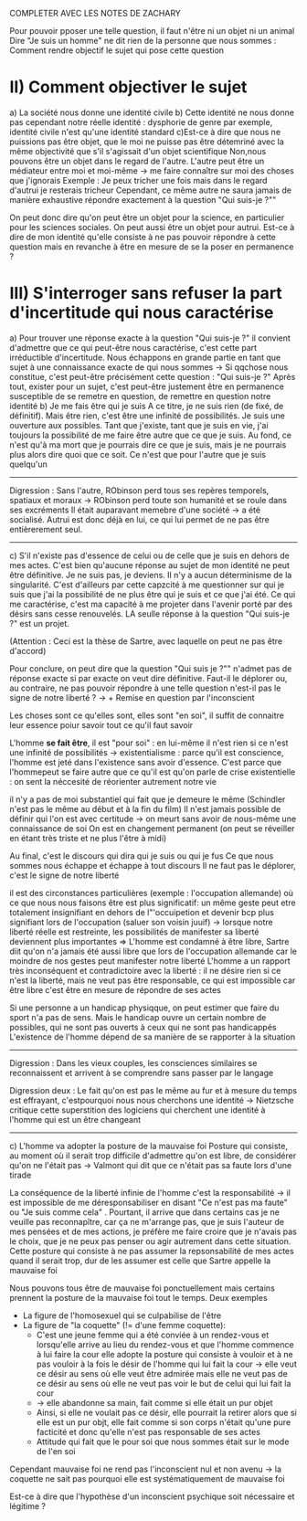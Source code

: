 COMPLETER AVEC LES NOTES DE ZACHARY

Pour pouvoir pposer une telle question, il faut n'être ni un objet ni un animal
Dire "Je suis un homme" ne dit rien de la personne que nous sommes : Comment rendre objectif le sujet qui pose cette question

# II) Comment objectiver le sujet
a) La société nous donne une identité civile
b) Cette identité ne nous donne pas cependant notre réelle identité : dysphorie de genre par exemple, identité civile n'est qu'une identité standard
c)Est-ce à dire que nous ne puissions pas être objet, que le moi ne puisse pas être détemriné avec la même objectivité que s'il s'agissait d'un objet scientifique
Non,nous pouvons être un objet dans le regard de l'autre. L'autre peut être un médiateur entre moi et moi-même -> me faire connaître sur moi des choses que  j'ignorais
Exemple : Je peux tricher une fois mais dans le regard d'autrui je resterais tricheur
Cependant, ce même autre ne saura jamais de manière exhaustive répondre exactement à la question "Qui suis-je ?"" 

On peut donc dire qu'on peut être un objet pour la science, en particulier pour les sciences sociales. On peut aussi être un objet pour autrui. Est-ce à dire de mon identité qu'elle consiste à ne pas pouvoir répondre à cette question mais en revanche à être en mesure de se la poser en permanence ?

# III) S'interroger sans refuser la part d'incertitude qui nous caractérise
a) Pour trouver une réponse exacte à la question "Qui suis-je ?" il convient d'admettre que ce qui peut-être nous caractérise, c'est cette part irréductible d'incertitude. Nous échappons en grande partie en tant que sujet à une connaissance exacte de qui nous sommes -> Si qqchose nous constitue, c'est peut-être précisément cette question : "Qui suis-je ?" Après tout, exister pour un sujet, c'est peut-être justement être en permanence susceptible de se remetre en question, de remettre en question notre identité
b) Je me fais être qui je suis
A ce titre, je ne suis rien (de fixé, de définitif). Mais être rien, c'est être une infinité de possibilités. Je suis une ouverture aux possibles. Tant que j'existe, tant que je suis en vie, j'ai toujours la possibilité de me faire être autre que ce que je suis. Au fond, ce n'est qu'à ma mort que je pourrais dire ce que je suis, mais je ne pourrais plus alors dire quoi que ce soit. Ce n'est que pour l'autre que je suis quelqu'un

---

Digression : Sans l'autre, RObinson perd tous ses repères temporels, spatiaux et moraux -> RObinson perd toute son humanité et se roule dans ses excréments
Il était auparavant memebre d'une société -> a été socialisé. Autrui est donc déjà en lui, ce qui lui permet de ne pas être entièrerement seul.

---

c) S'il n'existe pas d'essence de celui ou de celle que je suis en dehors de mes actes. C'est bien qu'aucune réponse au sujet de mon identité ne peut être définitive. Je ne suis pas, je deviens. Il n'y a aucun déterminisme de la singularité. C'est d'ailleurs par cette capzcité à me questionner sur qui je suis que j'ai la possibilité de ne plus être qui je suis et ce que j'ai été. Ce qui me caractérise, c'est ma capacité à me projeter dans l'avenir porté par des désirs sans cesse renouvelés. LA seulle réponse à la question "Qui suis-je ?" est un projet.

(Attention : Ceci est la thèse de Sartre, avec laquelle on peut ne pas être d'accord)

Pour conclure, on peut dire que la question "Qui suis je ?"" n'admet pas de réponse exacte si par exacte on veut dire définitive. Faut-il le déplorer ou,  au contraire, ne pas pouvoir répondre à une telle question n'est-il pas le signe de notre liberté ? -> + Remise en question par l'inconscient

Les choses sont ce qu'elles sont, elles sont "en soi", il suffit de connaitre leur essence poiur savoir tout ce qu'il faut savoir

L'homme **se fait être**, il est "pour soi" : en lui-même il n'est rien si ce n'est une infinité de possibilités -> existentialisme : parce qu'il est conscience, l'homme est jeté dans l'existence sans avoir d'essence. C'est parce que l'hommepeut se faire autre que ce qu'il est qu'on parle de crise existentielle : on sent la néccesité de réorienter autrement notre vie

il n'y a pas de moi substantiel qui fait que je demeure le même
(Schindler n'est pas le même au début et à la fin du film)
Il n'est jamais possible de définir qui l'on est avec certitude -> on meurt sans avoir de nous-même  une connaissance de soi
On est en changement permanent (on peut se réveiller en étant très triste et ne plus l'être à midi)

Au final, c'est le discours qui dira qui je suis ou qui je fus
Ce que nous sommes nous échappe et échappe à tout discours
Il ne faut pas le déplorer, c'est le signe de notre liberté

il est des circonstances particulières (exemple : l'occupation allemande) où ce  que nous nous faisons être est plus significatif: un même geste peut etre totalement insignifiant en dehors de l"'occuipetion et devenir bcp  plus signifiant lors de l'occupation (saluer son voisin juuif) -> lorsque notre liberté réelle est restreinte, les possibilités de manifester sa liberté deviennent plus importantes
=> L'homme est condamné à être libre,  Sartre diit qu'on n'a jamais été aussi libre que lors de l'occupation allemande car le moindre de nos gestes peut manifester notre liberté
L'homme a un rapport très inconséquent et contradictoire avec la liberté : il ne désire rien si ce n'est la liberté, mais ne veut pas être responsable, ce qui est impossible car être libre c'est être en mesure de répondre de ses actes

Si une personne a un handicap physiqque, on peut estimer que faire du sport n'a pas de sens. Mais le handicap ouvre un certain nombre de possibles, qui ne sont pas ouverts à ceux qui ne sont pas handicappés
L'existence de l'homme dépend de sa manière de se rapporter à la situation

---

Digression : Dans les vieux couples, les consciences similaires se reconnaissent et arrivent à se comprendre sans passer par le langage

Digression deux : Le fait qu'on est pas le même au fur et à mesure du temps est effrayant, c'estpourquoi nous nous cherchons une identité -> Nietzsche critique cette superstition des logiciens qui cherchent une identité à l'homme qui est un être changeant

---

c) L'homme va adopter la posture de la mauvaise foi
Posture qui consiste, au moment où il serait trop difficile d'admettre qu'on est libre, de considérer qu'on ne l'était pas -> Valmont qui dit que ce n'était pas sa faute lors d'une tirade

La conséquence de la liberté infinie de l'homme c'est la responsabilité -> il est impossible de me déresponsabiliser en disant "Ce n'est pas ma faute" ou "Je suis comme cela" . Pourtant, il arrive que dans certains cas je ne veuille pas reconnapître, car ça ne m'arrange pas, que je suis l'auteur de mes pensées et de mes actions, je préfère me faire croire que je n'avais pas le choix, que je ne peux pas penser ou agir autrement dans cette situation. Cette posture qui consiste à ne pas assumer la repsonsabilité de mes actes quand il serait trop, dur de les assumer est celle que Sartre appelle la mauvaise foi

Nous pouvons tous être de mauvaise foi ponctuellement mais certains prennent la posture de la mauvaise foi tout le temps.
Deux exemples
- La figure de l'homosexuel qui se culpabilise de l'être
- La figure de "la coquette" (!= d'une femme coquette):  
	- C'est une jeune femme qui a été conviée à un rendez-vous et lorsqu'elle arrive au lieu du rendez-vous et que l'homme commence à lui faire la cour elle adopte la posture qui consiste à vouloir et à ne pas vouloir  à la fois le désir de l'homme qui lui fait la cour -> elle veut ce désir au sens où elle veut être admirée mais elle ne veut pas de ce désir au sens où elle ne veut pas voir le but de celui qui lui fait la cour
	- -> elle abandonne sa main, fait comme si elle était un pur objet
	- Ainsi, si elle ne voulait pas ce désir, elle pourrait la retirer alors que si elle est un pur objt, elle fait comme si son corps n'était qu'une pure facticité et donc qu'elle n'est pas responsable de ses actes
	- Attitude qui fait que le pour soi que nous sommes était sur le mode de l'en soi

Cependant mauvaise foi ne rend pas l'inconscient nul et non avenu -> la coquette ne sait pas pourquoi elle est systématiquement de mauvaise foi

Est-ce à dire que l'hypothèse d'un inconscient psychique soit nécessaire et légitime ?



